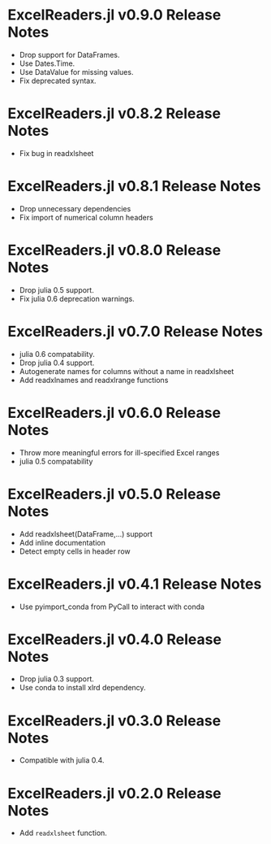 # ExcelReaders.jl v0.9.0 Release Notes
* Drop support for DataFrames.
* Use Dates.Time.
* Use DataValue for missing values.
* Fix deprecated syntax.

# ExcelReaders.jl v0.8.2 Release Notes
* Fix bug in readxlsheet

# ExcelReaders.jl v0.8.1 Release Notes
* Drop unnecessary dependencies
* Fix import of numerical column headers

# ExcelReaders.jl v0.8.0 Release Notes
* Drop julia 0.5 support.
* Fix julia 0.6 deprecation warnings.

# ExcelReaders.jl v0.7.0 Release Notes
* julia 0.6 compatability.
* Drop julia 0.4 support.
* Autogenerate names for columns without a name in readxlsheet
* Add readxlnames and readxlrange functions

# ExcelReaders.jl v0.6.0 Release Notes
* Throw more meaningful errors for ill-specified Excel ranges
* julia 0.5 compatability

# ExcelReaders.jl v0.5.0 Release Notes
* Add readxlsheet(DataFrame,...) support
* Add inline documentation
* Detect empty cells in header row

# ExcelReaders.jl v0.4.1 Release Notes
* Use pyimport_conda from PyCall to interact with conda

# ExcelReaders.jl v0.4.0 Release Notes
* Drop julia 0.3 support.
* Use conda to install xlrd dependency.

# ExcelReaders.jl v0.3.0 Release Notes
* Compatible with julia 0.4.

# ExcelReaders.jl v0.2.0 Release Notes
* Add ``readxlsheet`` function.
